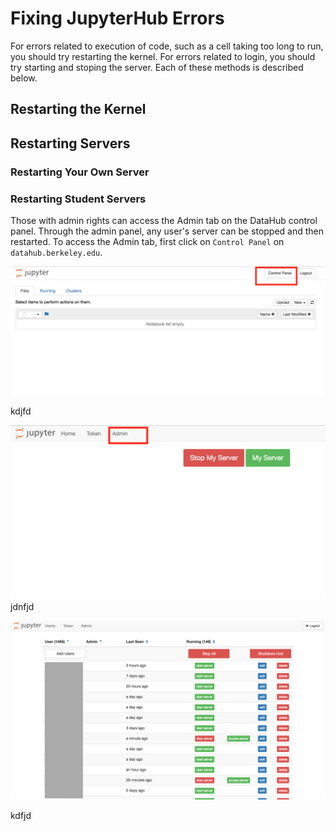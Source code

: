 # Fixing JupyterHub Errors

For errors related to execution of code, such as a cell taking too long to run, you should try restarting the kernel. For errors related to login, you should try starting and stoping the server. Each of these methods is described below.

## Restarting the Kernel

## Restarting Servers

### Restarting Your Own Server

### Restarting Student Servers

Those with admin rights can access the Admin tab on the DataHub control panel. Through the admin panel, any user's server can be stopped and then restarted. To access the Admin tab, first click on `Control Panel` on `datahub.berkeley.edu`.

![](/assets/control-link.png)

kdjfd

![](/assets/admin-link.png)jdnfjd

![](/assets/admin-panel.png)

kdfjd

